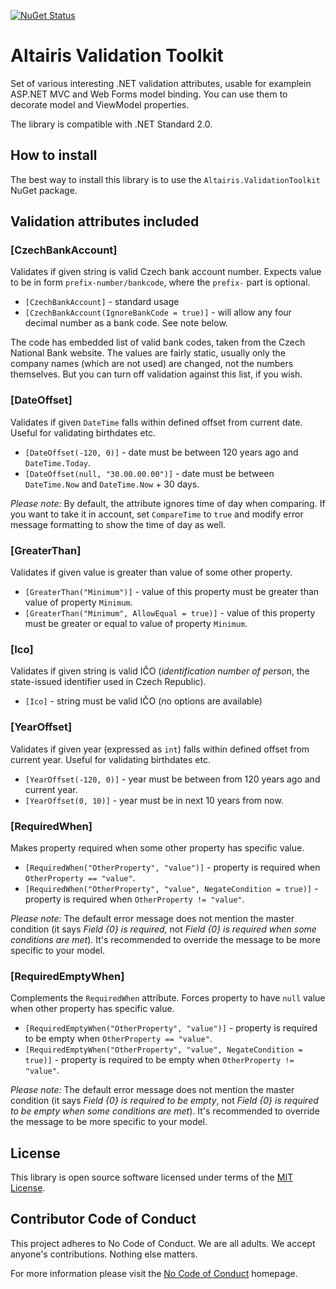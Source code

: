 [![NuGet Status](https://img.shields.io/nuget/v/Altairis.ValidationToolkit.svg?style=flat-square&label=nuget)](https://www.nuget.org/packages/Altairis.ValidationToolkit/)

# Altairis Validation Toolkit

Set of various interesting .NET validation attributes, usable for examplein ASP.NET MVC and Web Forms model binding. You can use them to decorate model and ViewModel properties.

The library is compatible with .NET Standard 2.0.

## How to install

The best way to install this library is to use the `Altairis.ValidationToolkit` NuGet package.

## Validation attributes included

### [CzechBankAccount]

Validates if given string is valid Czech bank account number. Expects value to be in form `prefix-number/bankcode`, where the `prefix-` part is optional.

* `[CzechBankAccount]` - standard usage
* `[CzechBankAccount(IgnoreBankCode = true)]` - will allow any four decimal number as a bank code. See note below.

The code has embedded list of valid bank codes, taken from the Czech National Bank website. The values are fairly static, usually only the company names (which are not used) are changed, not the numbers themselves. But you can turn off validation against this list, if you wish.

### [DateOffset]
Validates if given `DateTime` falls within defined offset from current date. Useful for validating birthdates etc.

* `[DateOffset(-120, 0)]` - date must be between 120 years ago and `DateTime.Today`.
* `[DateOffset(null, "30.00.00.00")]` - date must be between `DateTime.Now` and `DateTime.Now` + 30 days.

*Please note:* By default, the attribute ignores time of day when comparing. If you want to take it in account, set `CompareTime` to `true` and modify error message formatting to show the time of day as well.

### [GreaterThan]
Validates if given value is greater than value of some other property.

* `[GreaterThan("Minimum")]` - value of this property must be greater than value of property `Minimum`.
* `[GreaterThan("Minimum", AllowEqual = true)]` - value of this property must be greater or equal to value of property `Minimum`.

### [Ico]
Validates if given string is valid IČO (*identification number of person*, the state-issued identifier used in Czech Republic).

* `[Ico]` - string must be valid IČO (no options are available)

### [YearOffset]
Validates if given year (expressed as `int`) falls within defined offset from current year. Useful for validating birthdates etc.

* `[YearOffset(-120, 0)]` - year must be between from 120 years ago and current year.
* `[YearOffset(0, 10)]` - year must be in next 10 years from now.

### [RequiredWhen]
Makes property required when some other property has specific value.

* `[RequiredWhen("OtherProperty", "value")]` - property is required when `OtherProperty == "value"`.
* `[RequiredWhen("OtherProperty", "value", NegateCondition = true)]` - property is required when `OtherProperty != "value"`.

*Please note:* The default error message does not mention the master condition (it says *Field {0} is required*, not *Field {0} is required when some conditions are met*). It's recommended to override the message to be more specific to your model.

### [RequiredEmptyWhen]
Complements the `RequiredWhen` attribute. Forces property to have `null` value when other property has specific value.

* `[RequiredEmptyWhen("OtherProperty", "value")]` - property is required to be empty when `OtherProperty == "value"`.
* `[RequiredEmptyWhen("OtherProperty", "value", NegateCondition = true)]` - property is required to be empty when `OtherProperty != "value"`.

*Please note:* The default error message does not mention the master condition (it says *Field {0} is required to be empty*, not *Field {0} is required to be empty when some conditions are met*). It's recommended to override the message to be more specific to your model.

## License

This library is open source software licensed under terms of the [MIT License](LICENSE.md).

## Contributor Code of Conduct

This project adheres to No Code of Conduct. We are all adults. We accept anyone's contributions. Nothing else matters.

For more information please visit the [No Code of Conduct](https://github.com/domgetter/NCoC) homepage.
